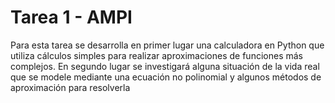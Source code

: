 # Tarea 1 - AMPI
 Para esta tarea se desarrolla en primer lugar una calculadora en Python que utiliza cálculos simples para realizar aproximaciones de funciones más complejos. En segundo lugar se investigará alguna situación de la vida real que se modele mediante una ecuación no polinomial y algunos métodos de aproximación para resolverla
